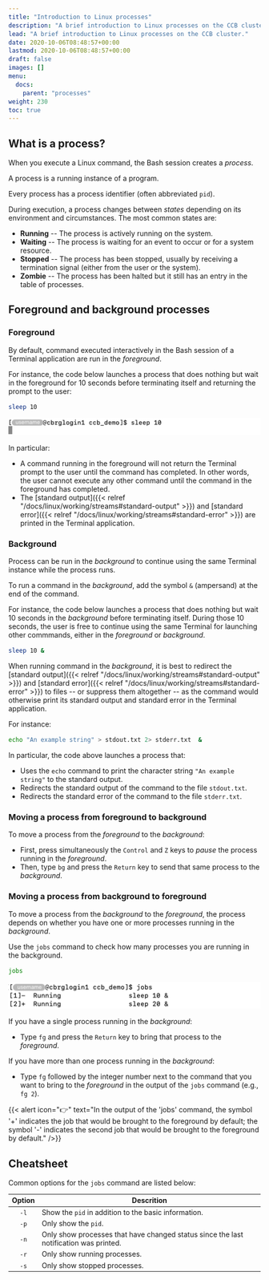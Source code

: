 ```yaml
---
title: "Introduction to Linux processes"
description: "A brief introduction to Linux processes on the CCB cluster."
lead: "A brief introduction to Linux processes on the CCB cluster."
date: 2020-10-06T08:48:57+00:00
lastmod: 2020-10-06T08:48:57+00:00
draft: false
images: []
menu:
  docs:
    parent: "processes"
weight: 230
toc: true
---
```


## What is a process?

When you execute a Linux command, the Bash session creates a _process_.

A process is a running instance of a program.

Every process has a process identifier (often abbreviated `pid`).

During execution, a process changes between _states_ depending on its
environment and circumstances.
The most common states are:

- **Running** -- The process is actively running on the
  system.
- **Waiting** -- The process is waiting for an event to occur or for a system
  resource.
- **Stopped** -- The process has been stopped, usually by receiving a
  termination signal (either from the user or the system).
- **Zombie** -- The process has been halted but it still has an entry in the
  table of processes.

## Foreground and background processes

### Foreground

By default, command executed interactively in the Bash session of a Terminal
application are run in the _foreground_.

For instance, the code below launches a process that does nothing but wait
in the foreground for 10 seconds before terminating itself and returning the
prompt to the user:

```bash
sleep 10
```

![Running a command in the foreground.](foreground.png)

In particular:

- A command running in the foreground will not return the Terminal prompt to
  the user until the command has completed.
  In other words, the user cannot execute any other command until the command in
  the foreground has completed.
- The
  [standard output]({{< relref "/docs/linux/working/streams#standard-output" >}})
  and
  [standard error]({{< relref "/docs/linux/working/streams#standard-error" >}})
  are printed in the Terminal application.

### Background

Process can be run in the _background_ to continue using the same Terminal
instance while the process runs.

To run a command in the _background_, add the symbol `&` (ampersand) at the end
of the command.

For instance, the code below launches a process that does nothing but wait
10 seconds in the _background_ before terminating itself.
During those 10 seconds, the user is free to continue using the same Terminal
for launching other commmands, either in the _foreground_ or _background_.

```bash
sleep 10 &
```

When running command in the _background_, it is best to redirect the
[standard output]({{< relref "/docs/linux/working/streams#standard-output" >}})
and
[standard error]({{< relref "/docs/linux/working/streams#standard-error" >}})
to files -- or suppress them altogether -- as the command would otherwise
print its standard output and standard error in the Terminal application.

For instance:

```bash
echo "An example string" > stdout.txt 2> stderr.txt  &
```

In particular, the code above launches a process that:

- Uses the `echo` command to print the character string
  `"An example string"` to the standard output.
- Redirects the standard output of the command to the file `stdout.txt`.
- Redirects the standard error of the command to the file `stderr.txt`.

### Moving a process from foreground to background

To move a process from the _foreground_ to the _background_:

- First, press simultaneously the `Control` and `Z` keys to
  _pause_ the process running in the _foreground_.
- Then, type `bg` and press the `Return` key to send that same process to the
  _background_.

### Moving a process from background to foreground

To move a process from the _background_ to the _foreground_, the process
depends on whether you have one or more processes running in the _background_.

Use the `jobs` command to check how many processes you are running in the background.

```bash
jobs
```

![Running the 'jobs' command.](jobs.png)

If you have a single process running in the _background_:

- Type `fg` and press the `Return` key to bring that process to the
  _foreground_.

If you have more than one process running in the _background_:

- Type `fg` followed by the integer number next to the command that you want to
  bring to the _foreground_ in the output of the `jobs` command (e.g., `fg 2`).

{{< alert icon="👉" text="In the output of the 'jobs' command, the symbol '+' indicates the job that would be brought to the foreground by default; the symbol '-' indicates the second job that would be brought to the foreground by default." />}}

## Cheatsheet

Common options for the `jobs` command are listed below:

| Option | Descrition |
|:------:| ---------- |
|  `-l`  | Show the `pid` in addition to the basic information. |
|  `-p`  | Only show the `pid`. |
|  `-n`  | Only show processes that have changed status since the last notification was printed. |
|  `-r`  | Only show running processes. |
|  `-s`  | Only show stopped processes. |

<!-- Link definitions -->

